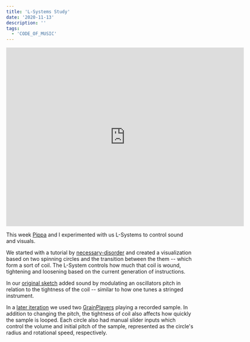```yaml
---
title: 'L-Systems Study'
date: '2020-11-13'
description: ''
tags:
  - 'CODE_OF_MUSIC'
---
```


<iframe src="https://player.vimeo.com/video/479367671?color=eae6de" width="640" height="480" frameborder="0" allow="autoplay; fullscreen" allowfullscreen></iframe>

This week [Pippa](https://www.pippakelmenson.com) and I experimented with us L-Systems to control sound and visuals.

We started with a tutorial by [necessary-disorder](https://necessarydisorder.wordpress.com/) and created a visualization based on two spinning circles and the transition between the them -- which form a sort of coil. The L-System controls how much that coil is wound, tightening and loosening based on the current generation of instructions.

In our [original sketch](https://glitch.com/edit/#!/beneficial-purrfect-carp?path=script.js%3A59%3A10) added sound by modulating an oscillators pitch in relation to the tightness of the coil -- similar to how one tunes a stringed instrument.

In a [later iteration](https://editor.p5js.org/ejarzo/sketches/u9SX_XS2C) we used two [GrainPlayers](https://tonejs.github.io/docs/r13/GrainPlayer) playing a recorded sample. In addition to changing the pitch, the tightness of coil also affects how quickly the sample is looped. Each circle also had manual slider inputs which control the volume and initial pitch of the sample, represented as the circle's radius and rotational speed, respectively.
